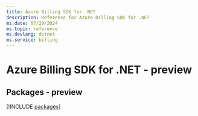 ```yaml
---
title: Azure Billing SDK for .NET
description: Reference for Azure Billing SDK for .NET
ms.date: 07/29/2024
ms.topic: reference
ms.devlang: dotnet
ms.service: billing
---
```

# Azure Billing SDK for .NET - preview
## Packages - preview
[!INCLUDE [packages](billing-index.md)]